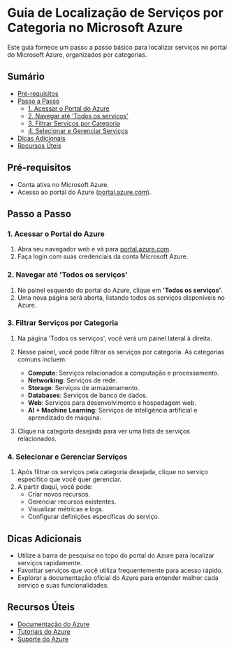 # Guia de Localização de Serviços por Categoria no Microsoft Azure

Este guia fornece um passo a passo básico para localizar serviços no portal do Microsoft Azure, organizados por categorias.

## Sumário

- [Pré-requisitos](#pré-requisitos)
- [Passo a Passo](#passo-a-passo)
  - [1. Acessar o Portal do Azure](#1-acessar-o-portal-do-azure)
  - [2. Navegar até 'Todos os serviços'](#2-navegar-até-todos-os-serviços)
  - [3. Filtrar Serviços por Categoria](#3-filtrar-serviços-por-categoria)
  - [4. Selecionar e Gerenciar Serviços](#4-selecionar-e-gerenciar-serviços)
- [Dicas Adicionais](#dicas-adicionais)
- [Recursos Úteis](#recursos-úteis)

## Pré-requisitos

- Conta ativa no Microsoft Azure.
- Acesso ao portal do Azure ([portal.azure.com](https://portal.azure.com)).

## Passo a Passo

### 1. Acessar o Portal do Azure

1. Abra seu navegador web e vá para [portal.azure.com](https://portal.azure.com).
2. Faça login com suas credenciais da conta Microsoft Azure.

### 2. Navegar até 'Todos os serviços'

1. No painel esquerdo do portal do Azure, clique em **'Todos os serviços'**.
2. Uma nova página será aberta, listando todos os serviços disponíveis no Azure.

### 3. Filtrar Serviços por Categoria

1. Na página 'Todos os serviços', você verá um painel lateral à direita.
2. Nesse painel, você pode filtrar os serviços por categoria. As categorias comuns incluem:
   - **Compute**: Serviços relacionados a computação e processamento.
   - **Networking**: Serviços de rede.
   - **Storage**: Serviços de armazenamento.
   - **Databases**: Serviços de banco de dados.
   - **Web**: Serviços para desenvolvimento e hospedagem web.
   - **AI + Machine Learning**: Serviços de inteligência artificial e aprendizado de máquina.

3. Clique na categoria desejada para ver uma lista de serviços relacionados.

### 4. Selecionar e Gerenciar Serviços

1. Após filtrar os serviços pela categoria desejada, clique no serviço específico que você quer gerenciar.
2. A partir daqui, você pode:
   - Criar novos recursos.
   - Gerenciar recursos existentes.
   - Visualizar métricas e logs.
   - Configurar definições específicas do serviço.

## Dicas Adicionais

- Utilize a barra de pesquisa no topo do portal do Azure para localizar serviços rapidamente.
- Favoritar serviços que você utiliza frequentemente para acesso rápido.
- Explorar a documentação oficial do Azure para entender melhor cada serviço e suas funcionalidades.

## Recursos Úteis

- [Documentação do Azure](https://docs.microsoft.com/pt-br/azure/)
- [Tutoriais do Azure](https://docs.microsoft.com/pt-br/learn/azure/)
- [Suporte do Azure](https://azure.microsoft.com/pt-br/support/)

